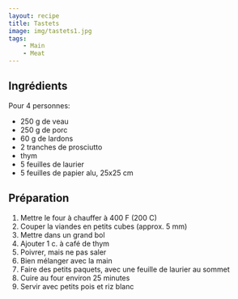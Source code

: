 ```yaml
---
layout: recipe
title: Tastets
image: img/tastets1.jpg  
tags:
    - Main
    - Meat
---
```

## Ingrédients
Pour 4 personnes:  
* 250 g de veau
* 250 g de porc
* 60 g de lardons
* 2 tranches de prosciutto
* thym
* 5 feuilles de laurier
* 5 feuilles de papier alu, 25x25 cm

## Préparation
1. Mettre le four à chauffer à 400 F (200 C)
2. Couper la viandes en petits cubes (approx. 5 mm) 
2. Mettre dans un grand bol
3. Ajouter 1 c. à café de thym
2. Poivrer, mais ne pas saler
5. Bien mélanger avec la main
6. Faire des petits paquets, avec une feuille de laurier au sommet
7. Cuire au four environ 25 minutes
8. Servir avec petits pois et riz blanc
